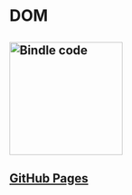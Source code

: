 # DOM

## <img src="https://ci.appveyor.com/api/projects/status/github/NimbleFish/dom?svg=true" width=200 alt="Bindle code" />

## <a href="https://nimblefish.github.io/dom/">GitHub Pages</a>